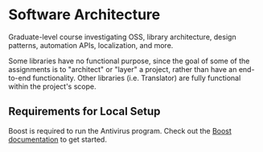 # Software Architecture
Graduate-level course investigating OSS, library architecture, design patterns, automation APIs, localization, and more. 

Some libraries have no functional purpose, since the goal of some of the assignments is to "architect" or "layer" a
project, rather than have an end-to-end functionality. Other libraries (i.e. Translator) are fully functional within the project's scope.

## Requirements for Local Setup
Boost is required to run the Antivirus program. Check out the [Boost documentation](https://www.boost.org/doc/libs/1_62_0/more/getting_started/) to get started.
